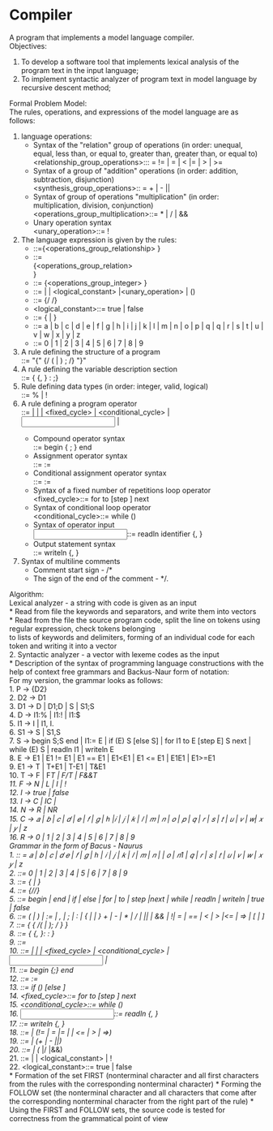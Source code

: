 # Compiler
A program that implements a model language compiler.  
Objectives:  
1. To develop a software tool that implements lexical analysis of the program text in the input language;  
2. To implement syntactic analyzer of program text in model language by recursive descent method;    

Formal Problem Model:  
The rules, operations, and expressions of the model language are as follows:  
1. language operations:
    * Syntax of the "relation" group of operations (in order: unequal, equal, less than, or equal to, greater than, greater than, or equal to)  
    <relationship_group_operations>::: = != | = | < |= | > | >=  
    * Syntax of a group of "addition" operations (in order: addition, subtraction, disjunction)  
    <synthesis_group_operations>:: = + | - ||  
    * Syntax of group of operations "multiplication" (in order: multiplication, division, conjunction)  
    <operations_group_multiplication>::= * | / | &&
    * Unary operation syntax  
    <unary_operation>::= !  
2. The language expression is given by the rules:
    * <expression>::=<operand>{<operations_group_relationship> <operand>}
    * <operand>::=<summary> {<operations_group_relation> <summary>}
    * <sumptive>::= <multiplier> {<operations_group_integer> <multiplier>}
    * <multiplier>::= <identifier> | <number> | <logical_constant> |<unary_operation> <multiplier> | (<expression>)
    * <number>::= {/ <number> /}
    * <logical_constant>::= true | false
    * <identifier>::= <letter> {<letter> | <number>}
    * <letter>::= a | b | c | d | e | f | g | h | i | j | k | l | m | n | o | p | q | q | r | s | t | u | v | w | x | y | z
    * <number>::= 0 | 1 | 2 | 3 | 4 | 5 | 6 | 7 | 8 | 9
3. A rule defining the structure of a program      
    <program>::= "{" {/ (<description> | <operator>) ; /} "}"
4. A rule defining the variable description section    
    <description>::= {<identifier> {, <identifier> } : <type> ;} 
5. Rule defining data types (in order: integer, valid, logical)     
    <type>::= % | ! 
6. A rule defining a program operator     
    <operator>::= <compound> | <assignment> | <conditional> | <fixed_cycle> | <conditional_cycle> | <input> | <output>  
   * Compound operator syntax  
    <compound>::= begin <operator> { ; <operator> } end
   * Assignment operator syntax  
    <assignment>::= <identifier> := <expression> 
   * Conditional assignment operator syntax  
    <assignment>::= <identifier> := <expression> 
   * Syntax of a fixed number of repetitions loop operator  
    <fixed_cycle>::= for <assignment> to <expression> [step <expression>] <operator> next
   * Syntax of conditional loop operator  
    <conditional_cycle>::= while (<expression>) <operator> 
   * Syntax of operator input  
    <input>::= readln identifier {, <identifier> } 
   * Output statement syntax  
    <output>::= writeln <expression> {, <expression> } 
7. Syntax of multiline comments
    * Comment start sign - /*
    * The sign of the end of the comment - */.  

Algorithm:  
Lexical analyzer - a string with code is given as an input  
    * Read from file the keywords and separators, and write them into vectors  
    * Read from the file the source program code, split the line on tokens using regular expression, check tokens belonging  
    to lists of keywords and delimiters, forming of an individual code for each token and writing it into a vector  
2. Syntactic analyzer - a vector with lexeme codes as the input  
    * Description of the syntax of programming language constructions with the help of context free grammars and Backus-Naur form of notation:  
        For my version, the grammar looks as follows:  
            1. P → {D2}  
            2. D2 → D1  
            3. D1 → D | D1;D | S | S1;S  
            4. D → I1:% | I1:! | I1:$   
            5. I1 → I | I1, I.  
            6. S1 → S | S1,S  
            7. S → begin S;S end | I1:= E | if (E) S [else S] | for I1 to E [step E] S next | while (E) S | readln I1 | writeln E  
            8. E → E1 | E1 != E1 | E1 == E1 | E1<E1 | E1 <= E1 | E1E1 | E1>=E1  
            9. E1 → T | T+E1 | T-E1 | T&E1   
            10. T → F | F*T | F/T | F&&T  
            11. F → N | L | I | !   
            12. l → true | false   
            13. I → C | IC |   
            14. N → R | NR  
            15. C → 𝑎 | 𝑏 | 𝑐 | 𝑑 | 𝑒 | 𝑓 | 𝑔 | ℎ |𝑖 | 𝑗 | 𝑘 | 𝑙 | 𝑚 | 𝑛 | 𝑜 | 𝑝 | 𝑞 | 𝑟 | 𝑠 | 𝑡 | 𝑢 | 𝑣 | 𝑤| 𝑥 | 𝑦 | z   
            16. R → 0 | 1 | 2 | 3 | 4 | 5 | 6 | 7 | 8 | 9  
        Grammar in the form of Bacus - Naurus   
            1. <letter>:: = 𝑎 | 𝑏 | 𝑐 | 𝑑 𝑒 | 𝑓 | 𝑔 | ℎ | 𝑖 | 𝑗 | 𝑘 | 𝑙 | 𝑚 | 𝑛 | | 𝑜 | 𝑛1 | 𝑞 | 𝑟 | 𝑠 | 𝑡 | 𝑢 | 𝑣 | 𝑤 | 𝑥 𝑦 | z  
            2. <digit>::= 0 | 1 | 2 | 3 | 4 | 5 | 6 | 7 | 8 | 9  
            3. <identifier>::= <letter> {<letter> | <number>}  
            4. <number>::= {/<number>/}  
            5. <keyword>::= begin | end | if | else | for | to | step |next | while | readln | writeln | true | false  
            6. <separator>::= ( | ) | := | , | ; | : | { | | } + | - | * | / | || | && | !| = | == | < | > |<= | => | [ | ]  
            7. <program>::= { { /(<description> | <body> ); / } }  
            8. <description>::= { <identifier> {, <identifier> }: <type>: }  
            9. <body>::= <operator>  
            10. <operator>::= <component> | <assignment> | <conditional> | <fixed_cycle> | <conditional_cycle> | <input> | <output>  
            11. <component>::= begin <operator> {;<operator>} end  
            12. <assignment>::= <identifier> := <expression>  
            13. <conditional>::= if (<expression>) <operator> [else <operator>]  
            14. <fixed_cycle>::= for <assignment> to <expression> [step <expression>] <operator> next  
            15. <conditional_cycle>::= while (<expression>) <operator>  
            16. <input>::= readln <identifier> {, <identifier> }  
            17. <output>::= writeln <expression> {, <expression> }  
            18. <expression>::= <sum> | <sum> (!= | = |= | | <= | > | =>) <sum>  
            19. <sum>::=<product> | <product> (+ | - ||) <product>  
            20. <product>::=<multiplier> | <multiplier> (* |/ |&&) <multiplier>  
            21. <multiplier>::= <identifier> | <number> | <logical_constant> | !<multiplier>  
            22. <logical_constant>::= true | false  
    * Formation of the set FIRST (nonterminal character and all first characters from the rules with the corresponding nonterminal character)
    * Forming the FOLLOW set (the nonterminal character and all characters that come after the corresponding nonterminal character from the right part of the rule)
    * Using the FIRST and FOLLOW sets, the source code is tested for correctness from the grammatical point of view
    
